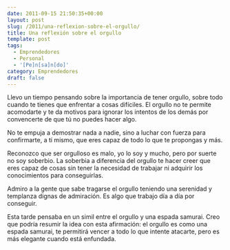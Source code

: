 ```yaml
---
date: 2011-09-15 21:50:35+00:00
layout: post
slug: /2011/una-reflexion-sobre-el-orgullo/
title: Una reflexión sobre el orgullo
template: post
tags:
  - Emprendedores
  - Personal
  - '[Pe]n[sa]n[do]'
category: Emprendedores
draft: false
---
```


Llevo un tiempo pensando sobre la importancia de tener orgullo, sobre todo cuando te tienes que enfrentar a cosas difíciles. El orgullo no te permite acomodarte y te da motivos para ignorar los intentos de los demás por convencerte de que tú no puedes hacer algo.

No te empuja a demostrar nada a nadie, sino a luchar con fuerza para confirmarte, a tí mismo, que eres capaz de todo lo que te propongas y más.

Reconozco que ser orgulloso es malo, yo lo soy y mucho, pero por suerte no soy soberbio. La soberbia a diferencia del orgullo te hacer creer que eres capaz de cosas sin tener la necesidad de trabajar ni adquirir los conocimientos para conseguirlas.

Admiro a la gente que sabe tragarse el orgullo teniendo una serenidad y templanza dignas de admiración. Es algo que trabajo día a día por conseguir.

Esta tarde pensaba en un simil entre el orgullo y una espada samurai. Creo que podría resumir la idea con esta afirmación: el orgullo es como una espada samurai, te permitirá vencer a todo lo que intente atacarte, pero es más elegante cuando está enfundada.
